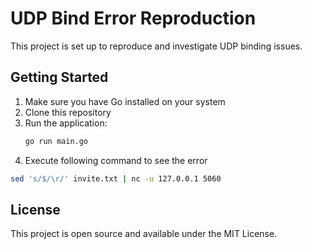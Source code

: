 # UDP Bind Error Reproduction

This project is set up to reproduce and investigate UDP binding issues.


## Getting Started

1. Make sure you have Go installed on your system
2. Clone this repository
3. Run the application:
   ```bash
   go run main.go
   ```
4. Execute following command to see the error
  ```bash
  sed 's/$/\r/' invite.txt | nc -u 127.0.0.1 5060
  ```

## License

This project is open source and available under the MIT License. 